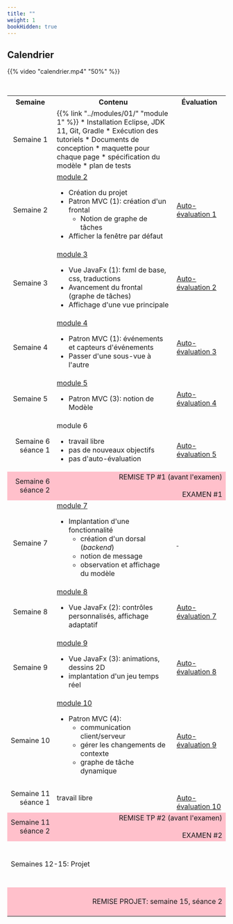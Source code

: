 ```yaml
---
title: ""
weight: 1
bookHidden: true
---
```


## Calendrier

{{% video "calendrier.mp4" "50%" %}}

<br>

<table>
<tr>
	<th>Semaine
	</th>
	<th>Contenu
	</th>
	<th>Évaluation
	</th>
</tr>
<tr>
    <td style="text-align:center;">Semaine 1
    </td>
    <td>
{{% link "../modules/01/" "module 1" %}}
* Installation Eclipse, JDK 11, Git, Gradle
* Exécution des tutoriels
* Documents de conception
    * maquette pour chaque page
    * spécification du modèle
    * plan de tests
    </td>
    <td>&nbsp;</td>
</tr>
<tr>
	<td style="text-align:center;">Semaine 2
	</td>
	<td>
	<a href="/cegep/420-4F5-MO/modules/02/">module 2</a>
	<ul>
	    <li> Création du projet
	    <li> Patron MVC (1): création d'un frontal
	        <ul>
	            <li>Notion de graphe de tâches
	        </ul>
	    <li> Afficher la fenêtre par défaut
	</ul>
	</td>
	<td>
    <a href="" target="_blank">Auto-évaluation&nbsp;1</a>
	</td>
</tr>
<tr>
	<td style="text-align:center;">Semaine 3
	</td>
	<td>
	<a href="/cegep/420-4F5-MO/modules/03/">module 3</a>
	<ul>
	    <li> Vue JavaFx (1): fxml de base, css, traductions
	    <li> Avancement du frontal (graphe de tâches)
	    <li> Affichage d'une vue principale
	</ul>
	</td>
	<td>
    <a href="" target="_blank">Auto-évaluation&nbsp;2</a>
	</td>
<tr>
	<td style="text-align:center;">Semaine 4
	</td>
	<td>
	<a href="/cegep/420-4F5-MO/modules/04/">module 4</a>
	<ul>
	    <li> Patron MVC (1): événements et capteurs d'événements
	    <li> Passer d'une sous-vue à l'autre
	</ul>
	</td>
	<td>
    <a href="" target="_blank">Auto-évaluation&nbsp;3</a>
	</td>
</tr>
<tr>
	<td style="text-align:center;">Semaine 5
	</td>
	<td>
	<a href="/cegep/420-4F5-MO/modules/05/">module 5</a>
	<ul>
	    <li> Patron MVC (3): notion de Modèle
	</ul>
	</td>
	<td>
    <a href="" target="_blank">Auto-évaluation&nbsp;4</a>
	</td>
</tr>


<tr>
	<td style="text-align:right;">Semaine 6<br>séance 1
	</td>
	<td>
	module 6
	<ul>
	    <li>travail libre
	    <li>pas de nouveaux objectifs
	    <li>pas d'auto-évaluation
	</ul>
	<td>
    <br><a href="" target="_blank">Auto-évaluation&nbsp;5</a>
	</td>
</tr>
<tr>
<td style="text-align:right;background-color:pink">
Semaine 6<br>séance 2
</td>
	<td colspan="2" style="text-align:right;background-color:pink">
	REMISE TP #1 (avant l'examen)<br><br>
	EXAMEN #1
	</td>
</tr>


<tr>
	<td style="text-align:center;">Semaine 7
	</td>
	<td>
	<a href="/cegep/420-4F5-MO/modules/07/">module 7</a>
	<ul>
	    <li> Implantation d'une fonctionnalité
	        <ul> 
	        <li> création d'un dorsal (<i>backend</i>)
	        <li> notion de message
	        <li> observation et affichage du modèle
	        </ul>
	</ul>
	</td>
	<td>
    <a href="" target="_blank">&nbsp;</a>
	</td>
</tr>

<tr>
	<td style="text-align:center;">Semaine 8
	</td>
	<td>
	<a href="/cegep/420-4F5-MO/modules/08/">module 8</a>
	<ul>
	    <li> Vue JavaFx (2): contrôles personnalisés, affichage adaptatif
	</ul>
	</td>
	<td>
    <a href="" target="_blank">Auto-évaluation&nbsp;7</a>
	</td>
</tr>

<tr>
	<td style="text-align:center;">Semaine 9
	</td>
	<td>
	<a href="/cegep/420-4F5-MO/modules/09/">module 9</a>
	<ul>
	    <li> Vue JavaFx (3): animations, dessins 2D
	    <li> implantation d'un jeu temps réel
	</ul>
	</td>
	<td>
    <a href="" target="_blank">Auto-évaluation&nbsp;8</a>
	</td>
</tr>

<tr>
	<td style="text-align:center;">Semaine 10
	</td>
	<td>
	<a href="/cegep/420-4F5-MO/modules/10/">module 10</a>
	<ul>
	    <li> Patron MVC (4): 
	    <ul>
	    <li> communication client/serveur
	    <li> gérer les changements de contexte
	    <li> graphe de tâche dynamique
	    </ul>
	</ul>
	</td>
	<td>
    <a href="" target="_blank">Auto-évaluation&nbsp;9</a>
	</td>
</tr>

<tr>
	<td style="text-align:right;">Semaine&nbsp;11<br>séance 1
	</td>
	<td>
	travail libre
	<td>
    <br><a href="" target="_blank">Auto-évaluation&nbsp;10</a>
	</td>
</tr>
<tr>
	<td style="text-align:right;background-color:pink">Semaine&nbsp;11<br>séance 2</td>
	<td colspan="2" style="text-align:right;background-color:pink">
	REMISE TP #2 (avant l'examen) <br><br>
	EXAMEN #2
	</td>
</tr>

<tr>
	<td colspan="3" style="text-align:left">
	<br>
	<br>
	Semaines 12-15: Projet
	<br>
	<br>&nbsp;
	</td>
</tr>
<tr>
	<td colspan="3" style="text-align:right;background-color:pink">
	<br>
	REMISE PROJET: semaine 15, séance 2
	<br>&nbsp;
	</td>
</tr>

</table>


